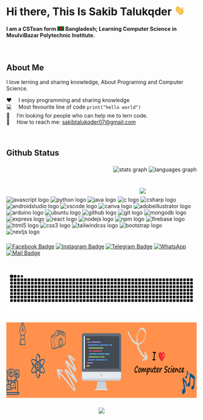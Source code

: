 
# Hi there, This Is Sakib Talukqder <img src="assets/hello.gif" width="28px" alt="hi">

#### I am a CSTean form <img src="assets/bangladesh.png" width="18"/> Bangladesh; Learning Computer Science in MoulviBazar Polytechnic Institute.

<br/>

## About Me

I love lerning and sharing knowledge, About Programing and Computer Science.

:hearts: &emsp;I enjoy programming and sharing knowledge <br/>
:computer: &emsp;Most fevourite line of code `print("hello world")` <br/>
🤔 &emsp;I’m looking for people who can help me to lern code.<br/>
:e-mail: &emsp;How to reach me: sakibtalukqder07@gmail.com <br/>

<br/>
<h2 align="left">Github Status</h2>

###

<div align="right">
  <img src="https://github-readme-stats.vercel.app/api?username=sakibtalukqder&hide_title=false&hide_rank=false&show_icons=true&include_all_commits=true&count_private=true&disable_animations=false&theme=dark&locale=en&hide_border=false" height="177" alt="stats graph"  />
  <img src="https://github-readme-stats.vercel.app/api/top-langs?username=sakibtalukqder&locale=en&hide_title=false&layout=compact&card_width=320&langs_count=6&theme=dark&hide_border=false" height="177" alt="languages graph"  />
</div>

###

<br clear="both">

<img align="right" width="30%" src="https://avatars.githubusercontent.com/u/126917076?v=4"  />

###

<div align="left" width="50%" style="margin-right:300">
  <img src="https://cdn.jsdelivr.net/gh/devicons/devicon/icons/javascript/javascript-original.svg" height="33" alt="javascript logo"  />
  <img src="https://cdn.jsdelivr.net/gh/devicons/devicon/icons/python/python-original.svg" height="33" alt="python logo"  />
  <img src="https://cdn.jsdelivr.net/gh/devicons/devicon/icons/java/java-original.svg" height="33" alt="java logo"  />
  <img src="https://cdn.jsdelivr.net/gh/devicons/devicon/icons/c/c-original.svg" height="33" alt="c logo"  />
  <img src="https://cdn.jsdelivr.net/gh/devicons/devicon/icons/csharp/csharp-original.svg" height="33" alt="csharp logo"  />
  <img src="https://cdn.jsdelivr.net/gh/devicons/devicon/icons/androidstudio/androidstudio-original.svg" height="33" alt="androidstudio logo"  />
  <img src="https://cdn.jsdelivr.net/gh/devicons/devicon/icons/vscode/vscode-original.svg" height="33" alt="vscode logo"  />
  <img src="https://cdn.jsdelivr.net/gh/devicons/devicon/icons/canva/canva-original.svg" height="33" alt="canva logo"  />
  <img src="https://skillicons.dev/icons?i=ai" height="33" alt="adobeillustrator logo"  />
  <img src="https://cdn.jsdelivr.net/gh/devicons/devicon/icons/arduino/arduino-original-wordmark.svg" height="33" alt="arduino logo"  />
  <img src="https://cdn.simpleicons.org/ubuntu/E95420" height="33" alt="ubuntu logo"  />
  <img src="https://skillicons.dev/icons?i=github" height="33" alt="github logo"  />
  <img src="https://cdn.jsdelivr.net/gh/devicons/devicon/icons/git/git-original.svg" height="33" alt="git logo"  /> 
  <img src="https://skillicons.dev/icons?i=mongodb" height="33" alt="mongodb logo"  />
  <img src="https://skillicons.dev/icons?i=express" height="33" alt="express logo"  />
  <img src="https://cdn.jsdelivr.net/gh/devicons/devicon/icons/react/react-original.svg" height="33" alt="react logo"  />
  <img src="https://cdn.jsdelivr.net/gh/devicons/devicon/icons/nodejs/nodejs-original.svg" height="33" alt="nodejs logo"  />
  <img src="https://cdn.jsdelivr.net/gh/devicons/devicon/icons/npm/npm-original-wordmark.svg" height="33" alt="npm logo"  />
  <img src="https://cdn.jsdelivr.net/gh/devicons/devicon/icons/firebase/firebase-plain.svg" height="33" alt="firebase logo"  />
  <img src="https://skillicons.dev/icons?i=html" height="33" alt="html5 logo"  />
  <img src="https://skillicons.dev/icons?i=css" height="33" alt="css3 logo"  />
  <img src="https://skillicons.dev/icons?i=tailwind" height="33" alt="tailwindcss logo"  />
  <img src="https://cdn.simpleicons.org/bootstrap/7952B3" height="33" alt="bootstrap logo"  />
  <img src="https://img.shields.io/badge/Next.js-000000?logo=nextdotjs&logoColor=white&style=for-the-badge" height="33" alt="nextjs logo"  />
</div>



###

<div align="left">

[![Facebook Badge](https://img.shields.io/badge/Facebook-1877F2?style=for-the-badge&logo=facebook&logoColor=white)](https://www.facebook.com/sakibtalukqder)
[![Instagram Badge](https://img.shields.io/badge/Instagram-E4405F?style=for-the-badge&logo=instagram&logoColor=white)](https://www.instagram.com/sakibtalukqder)
[![Telegram Badge](https://img.shields.io/static/v1?message=Telegram&logo=telegram&label=&color=2CA5E0&logoColor=white&labelColor=&style=for-the-badge)](t.me/+8801799232910)
[![WhatsApp](https://img.shields.io/badge/WhatsApp-25D366?style=for-the-badge&logo=whatsapp&logoColor=white)](https://wa.me/<+8801799232910>)
[![Mail Badge](https://img.shields.io/badge/Gmail-D14836?style=for-the-badge&logo=gmail&logoColor=white)](mailto:sakibtalukqder07@gmail.com)


###

<br clear="both">

<img src="https://raw.githubusercontent.com/sakibtalukqder/sakibtalukqder/output/snake.svg" alt="Snake animation" />

###

<div align="center">
  <img height="200" src="./assets/banner.png"  />
</div>

###

<div align="center">
  <img src="https://profile-counter.glitch.me/sakibtalukqder/count.svg?"  />
</div>

###